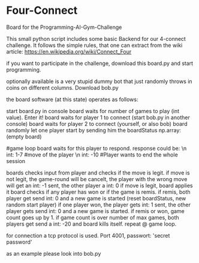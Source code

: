 # Four-Connect
Board for the Programming-AI-Gym-Challenge

This small python script includes some basic Backend for our 4-connect challenge. 
It follows the simple rules, that one can extract from the wiki article:
https://en.wikipedia.org/wiki/Connect_Four

if you want to participate in the challenge, download this board.py and start programming. 


optionally available is a very stupid dummy bot that just randomly throws in coins on different columns. Download bob.py


the board software (at this state) operates as follows:

start board.py in console
board waits for number of games to play (int value). Enter it!
board waits for player 1 to connect (start bob.py in another console)
board waits for player 2 to connect (yourself, or also bob)
board randomly let one player start by sending him the boardStatus np.array: (empty board)

#game loop
board waits for this player to respond.
response could be: \n
int: 1-7  #move of the player \n
int: -10  #Player wants to end the whole session

boards checks input from player and checks if the move is legit.
if move is not legit, the game-round will be cancelt, the player with the wrong move will get an int: -1 sent, the other player a int: 0
if move is legit, board applies it
board checks if any player has won or if the game is remis.
if remis, both player get send int: 0 and a new game is started (reset boardStatus, new random start player)
if one player won, the player gets int: 1 sent, the other player gets send int: 0 and a new game is started.
if remis or won, game count goes up by 1. 
if game count is over number of max games, both players get send a int: -20 and board kills itself.
repeat @ game loop.





for connection a tcp protocol is used. Port 4001, passwort: 'secret password'

as an example please look into bob.py


